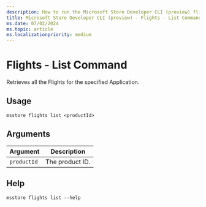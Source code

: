 ```yaml
---
description: How to run the Microsoft Store Developer CLI (preview) flights list command.
title: Microsoft Store Developer CLI (preview) - Flights - List Command
ms.date: 07/02/2024
ms.topic: article
ms.localizationpriority: medium
---
```


# Flights - List Command

Retrieves all the Flights for the specified Application.

## Usage

```console
msstore flights list <productId>
```

## Arguments

| Argument    | Description |
|-------------|-------------|
| `productId` | The product ID. |

## Help

```console
msstore flights list --help
```